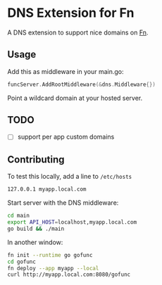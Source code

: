 # DNS Extension for Fn

A DNS extension to support nice domains on [Fn](https://fnproject.io).

## Usage

Add this as middleware in your main.go:

```go
funcServer.AddRootMiddleware(&dns.Middleware{})
```

Point a wildcard domain at your hosted server.

## TODO

* [ ] support per app custom domains

## Contributing

To test this locally, add a line to `/etc/hosts`

```txt
127.0.0.1 myapp.local.com
```

Start server with the DNS middleware:

```sh
cd main
export API_HOST=localhost,myapp.local.com
go build && ./main
```

In another window:

```sh
fn init --runtime go gofunc
cd gofunc
fn deploy --app myapp --local
curl http://myapp.local.com:8080/gofunc
```

